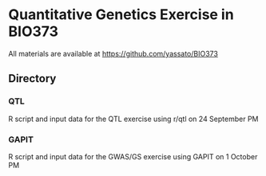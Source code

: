 # Quantitative Genetics Exercise in BIO373
All materials are available at https://github.com/yassato/BIO373  

## Directory  
### QTL
R script and input data for the QTL exercise using r/qtl on 24 September PM  

### GAPIT
R script and input data for the GWAS/GS exercise using GAPIT on 1 October PM  
